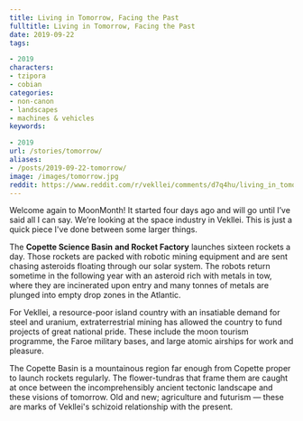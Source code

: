 ```yaml
---
title: Living in Tomorrow, Facing the Past
fulltitle: Living in Tomorrow, Facing the Past
date: 2019-09-22
tags:

- 2019
characters:
- tzipora
- cobian
categories:
- non-canon
- landscapes
- machines & vehicles
keywords:

- 2019
url: /stories/tomorrow/
aliases:
- /posts/2019-09-22-tomorrow/
image: /images/tomorrow.jpg
reddit: https://www.reddit.com/r/vekllei/comments/d7q4hu/living_in_tomorrow_facing_the_past/
---
```

Welcome again to MoonMonth! It started four days ago and will go until I’ve said all I can say. We’re looking at the space industry in Vekllei. This is just a quick piece I've done between some larger things.

The **Copette Science Basin** **and Rocket Factory** launches sixteen rockets a day. Those rockets are packed with robotic mining equipment and are sent chasing asteroids floating through our solar system. The robots return sometime in the following year with an asteroid rich with metals in tow, where they are incinerated upon entry and many tonnes of metals are plunged into empty drop zones in the Atlantic.

For Vekllei, a resource-poor island country with an insatiable demand for steel and uranium, extraterrestrial mining has allowed the country to fund projects of great national pride. These include the moon tourism programme, the Faroe military bases, and large atomic airships for work and pleasure.

The Copette Basin is a mountainous region far enough from Copette proper to launch rockets regularly. The flower-tundras that frame them are caught at once between the incomprehensibly ancient tectonic landscape and these visions of tomorrow. Old and new; agriculture and futurism — these are marks of Vekllei's schizoid relationship with the present.
